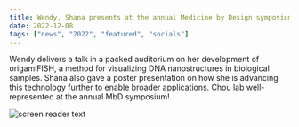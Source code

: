 ```yaml
---
title: Wendy, Shana presents at the annual Medicine by Design symposium 
date: 2022-12-08
tags: ["news", "2022", "featured", "socials"]
---
```


Wendy delivers a talk in a packed auditorium on her development of origamiFISH, a method for visualizing DNA nanostructures in biological samples. Shana also gave a poster presentation on how she is advancing this technology further to enable broader applications. Chou lab well-represented at the annual MbD symposium!


<!--more-->


![screen reader text](salexander_mbdposter.jpg)